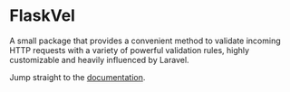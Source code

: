 # FlaskVel
A small package that provides a convenient method to validate incoming HTTP requests with a variety of powerful validation rules, highly customizable and heavily influenced by Laravel.

Jump straight to the [documentation](https://bogdan9898.github.io/flaskvel).
